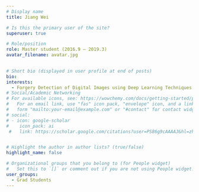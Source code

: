 ```yaml
---
# Display name
title: Jiang Wei

# Is this the primary user of the site?
superuser: true

# Role/position
role: Master student (2016.9 – 2019.3)
avatar_filename: avatar.jpg
  

# Short bio (displayed in user profile at end of posts)
bio:
interests:
  - Forgery Detection of Digital Images using Deep Learning Techniques
# Social/Academic Networking
# For available icons, see: https://wowchemy.com/docs/getting-started/page-builder/#icons
#   For an email link, use "fas" icon pack, "envelope" icon, and a link in the
#   form "mailto:your-email@example.com" or "#contact" for contact widget.
# social:
# - icon: google-scholar
#    icon_pack: ai
 #   link: https://scholar.google.com/citations?user=PS86g9cAAAAJ&hl=zh-CN


# Highlight the author in author lists? (true/false)
highlight_name: false

# Organizational groups that you belong to (for People widget)
#   Set this to `[]` or comment out if you are not using People widget.
user_groups:
  - Grad Students
---
```


